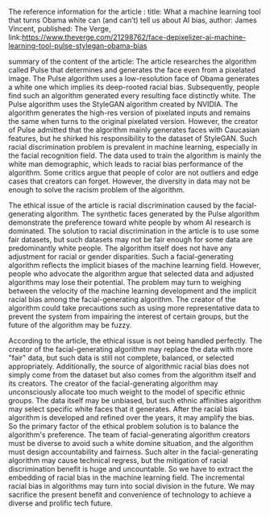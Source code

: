 The reference information for the article :
title: What a machine learning tool that turns Obama white can (and can’t) tell us about AI bias, 
author: James Vincent,
published: The Verge, 
link:https://www.theverge.com/21298762/face-depixelizer-ai-machine-learning-tool-pulse-stylegan-obama-bias

summary of the content of the article:
The article researches the algorithm called Pulse that determines and generates the face even from a pixelated image. The Pulse algorithm uses a low-resolution face of Obama generates a white one which implies its deep-rooted racial bias. Subsequently, people find such an algorithm generated every resulting face distinctly white. The Pulse algorithm uses the StyleGAN algorithm created by NVIDIA. The algorithm generates the high-res version of pixelated inputs and remains the same when turns to the original pixelated version. However, the creator of Pulse admitted that the algorithm mainly generates faces with Caucasian features, but he shirked his responsibility to the dataset of StyleGAN. Such racial discrimination problem is prevalent in machine learning, especially in the facial recognition field. The data used to train the algorithm is mainly the white man demographic, which leads to racial bias performance of the algorithm. Some critics argue that people of color are not outliers and edge cases that creators can forget. However, the diversity in data may not be enough to solve the racism problem of the algorithm.

The ethical issue of the article is racial discrimination caused by the facial-generating algorithm. The synthetic faces generated by the Pulse algorithm demonstrate the preference toward white people by whom AI research is dominated. The solution to racial discrimination in the article is to use some fair datasets, but such datasets may not be fair enough for some data are predominantly white people. The algorithm itself does not have any adjustment for racial or gender disparities. Such a facial-generating algorithm reflects the implicit biases of the machine learning field. However, people who advocate the algorithm argue that selected data and adjusted algorithms may lose their potential. The problem may turn to weighing between the velocity of the machine learning development and the implicit racial bias among the facial-generating algorithm. The creator of the algorithm could take precautions such as using more representative data to prevent the system from impairing the interest of certain groups, but the future of the algorithm may be fuzzy.

According to the article, the ethical issue is not being handled perfectly. The creator of the facial-generating algorithm may replace the data with more "fair" data, but such data is still not complete, balanced, or selected appropriately. Additionally, the source of algorithmic racial bias does not simply come from the dataset but also comes from the algorithm itself and its creators. The creator of the facial-generating algorithm may unconsciously allocate too much weight to the model of specific ethnic groups. The data itself may be unbiased, but such ethnic affinities algorithm may select specific white faces that it generates. After the racial bias algorithm is developed and refined over the years, it may amplify the bias. So the primary factor of the ethical problem solution is to balance the algorithm's preference. The team of facial-generating algorithm creators must be diverse to avoid such a white domine situation, and the algorithm must design accountability and fairness. Such alter in the facial-generating algorithm may cause technical regress, but the mitigation of racial discrimination benefit is huge and uncountable. So we have to extract the embedding of racial bias in the machine learning field. The incremental racial bias in algorithms may turn into social division in the future. We may sacrifice the present benefit and convenience of technology to achieve a diverse and prolific tech future.
